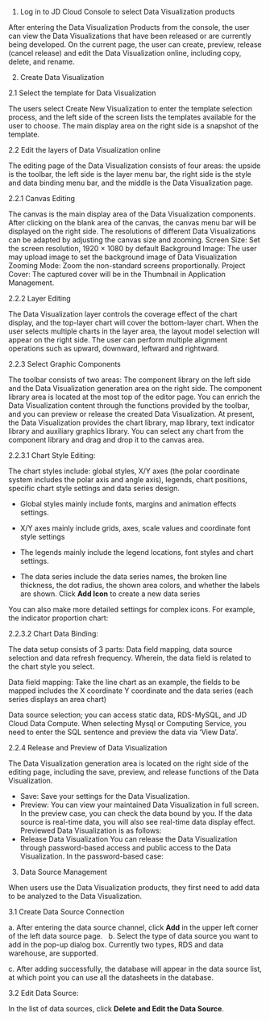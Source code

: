 
1. Log in to JD Cloud Console to select Data Visualization products

After entering the Data Visualization Products from the console, the user can view the Data Visualizations that have been released or are currently being developed. On the current page, the user can create, preview, release (cancel release) and edit the Data Visualization online, including copy, delete, and rename. 
 
2. Create Data Visualization

2.1 Select the template for Data Visualization

The users select Create New Visualization to enter the template selection process, and the left side of the screen lists the templates available for the user to choose. The main display area on the right side is a snapshot of the template.
 
2.2 Edit the layers of Data Visualization online

The editing page of the Data Visualization consists of four areas: the upside is the toolbar, the left side is the layer menu bar, the right side is the style and data binding menu bar, and the middle is the Data Visualization page.

2.2.1 Canvas Editing

The canvas is the main display area of the Data Visualization components. After clicking on the blank area of the canvas, the canvas menu bar will be displayed on the right side. The resolutions of different Data Visualizations can be adapted by adjusting the canvas size and zooming.
Screen Size: Set the screen resolution, 1920 × 1080 by default
Background Image: The user may upload image to set the background image of Data Visualization
Zooming Mode: Zoom the non-standard screens proportionally.
Project Cover: The captured cover will be in the Thumbnail in Application Management.

2.2.2 Layer Editing

The Data Visualization layer controls the coverage effect of the chart display, and the top-layer chart will cover the bottom-layer chart. When the user selects multiple charts in the layer area, the layout model selection will appear on the right side. The user can perform multiple alignment operations such as upward, downward, leftward and rightward.
 

2.2.3 Select Graphic Components

The toolbar consists of two areas: The component library on the left side and the Data Visualization generation area on the right side.
The component library area is located at the most top of the editor page. You can enrich the Data Visualization content through the functions provided by the toolbar, and you can preview or release the created Data Visualization.
At present, the Data Visualization provides the chart library, map library, text indicator library and auxiliary graphics library. You can select any chart from the component library and drag and drop it to the canvas area.
 
2.2.3.1 Chart Style Editing:

The chart styles include: global styles, X/Y axes (the polar coordinate system includes the polar axis and angle axis), legends, chart positions, specific chart style settings and data series design.

* Global styles mainly include fonts, margins and animation effects settings.
 
* X/Y axes mainly include grids, axes, scale values and coordinate font style settings
 
* The legends mainly include the legend locations, font styles and chart settings.
 
* The data series include the data series names, the broken line thickness, the dot radius, the shown area colors, and whether the labels are shown. Click **Add Icon** to create a new data series
  
You can also make more detailed settings for complex icons.
For example, the indicator proportion chart:
  

2.2.3.2 Chart Data Binding:

The data setup consists of 3 parts: Data field mapping, data source selection and data refresh frequency. Wherein, the data field is related to the chart style you select.
  
Data field mapping: Take the line chart as an example, the fields to be mapped includes the X coordinate Y coordinate and the data series (each series displays an area chart)

Data source selection; you can access static data, RDS-MySQL, and JD Cloud Data Compute. When selecting Mysql or Computing Service, you need to enter the SQL sentence and preview the data via ‘View Data’.
 

2.2.4 Release and Preview of Data Visualization

The Data Visualization generation area is located on the right side of the editing page, including the save, preview, and release functions of the Data Visualization.
* Save: Save your settings for the Data Visualization.
* Preview: You can view your maintained Data Visualization in full screen. In the preview case, you can check the data bound by you. If the data source is real-time data, you will also see real-time data display effect.
Previewed Data Visualization is as follows:
* Release Data Visualization
You can release the Data Visualization through password-based access and public access to the Data Visualization.
In the password-based case:

3. Data Source Management

When users use the Data Visualization products, they first need to add data to be analyzed to the Data Visualization.

3.1 Create Data Source Connection
 
a. After entering the data source channel, click **Add** in the upper left corner of the left data source page.
 
b. Select the type of data source you want to add in the pop-up dialog box. Currently two types, RDS and data warehouse, are supported.
 
c. After adding successfully, the database will appear in the data source list, at which point you can use all the datasheets in the database.

3.2 Edit Data Source:

In the list of data sources, click **Delete and Edit the Data Source**.
  
